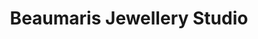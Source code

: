 ---
title: "Beaumaris Jewellery Studio"
url: /beaumaris/beaumaris-jewellery-studio/
shop: jewelry
---